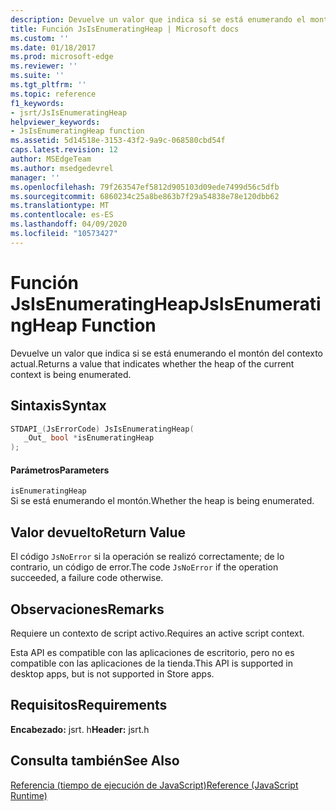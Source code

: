 ```yaml
---
description: Devuelve un valor que indica si se está enumerando el montón del contexto actual.
title: Función JsIsEnumeratingHeap | Microsoft docs
ms.custom: ''
ms.date: 01/18/2017
ms.prod: microsoft-edge
ms.reviewer: ''
ms.suite: ''
ms.tgt_pltfrm: ''
ms.topic: reference
f1_keywords:
- jsrt/JsIsEnumeratingHeap
helpviewer_keywords:
- JsIsEnumeratingHeap function
ms.assetid: 5d14518e-3153-43f2-9a9c-068580cbd54f
caps.latest.revision: 12
author: MSEdgeTeam
ms.author: msedgedevrel
manager: ''
ms.openlocfilehash: 79f263547ef5812d905103d09ede7499d56c5dfb
ms.sourcegitcommit: 6860234c25a8be863b7f29a54838e78e120dbb62
ms.translationtype: MT
ms.contentlocale: es-ES
ms.lasthandoff: 04/09/2020
ms.locfileid: "10573427"
---
```

# <span data-ttu-id="913c9-103">Función JsIsEnumeratingHeap</span><span class="sxs-lookup"><span data-stu-id="913c9-103">JsIsEnumeratingHeap Function</span></span>
<span data-ttu-id="913c9-104">Devuelve un valor que indica si se está enumerando el montón del contexto actual.</span><span class="sxs-lookup"><span data-stu-id="913c9-104">Returns a value that indicates whether the heap of the current context is being enumerated.</span></span>  
  
## <span data-ttu-id="913c9-105">Sintaxis</span><span class="sxs-lookup"><span data-stu-id="913c9-105">Syntax</span></span>  
  
```cpp  
STDAPI_(JsErrorCode) JsIsEnumeratingHeap(  
   _Out_ bool *isEnumeratingHeap  
);  
```  
  
#### <span data-ttu-id="913c9-106">Parámetros</span><span class="sxs-lookup"><span data-stu-id="913c9-106">Parameters</span></span>  
 `isEnumeratingHeap`  
 <span data-ttu-id="913c9-107">Si se está enumerando el montón.</span><span class="sxs-lookup"><span data-stu-id="913c9-107">Whether the heap is being enumerated.</span></span>  
  
## <span data-ttu-id="913c9-108">Valor devuelto</span><span class="sxs-lookup"><span data-stu-id="913c9-108">Return Value</span></span>  
 <span data-ttu-id="913c9-109">El código `JsNoError` si la operación se realizó correctamente; de lo contrario, un código de error.</span><span class="sxs-lookup"><span data-stu-id="913c9-109">The code `JsNoError` if the operation succeeded, a failure code otherwise.</span></span>  
  
## <span data-ttu-id="913c9-110">Observaciones</span><span class="sxs-lookup"><span data-stu-id="913c9-110">Remarks</span></span>  
 <span data-ttu-id="913c9-111">Requiere un contexto de script activo.</span><span class="sxs-lookup"><span data-stu-id="913c9-111">Requires an active script context.</span></span>  
  
 <span data-ttu-id="913c9-112">Esta API es compatible con las aplicaciones de escritorio, pero no es compatible con las aplicaciones de la tienda.</span><span class="sxs-lookup"><span data-stu-id="913c9-112">This API is supported in desktop apps, but is not supported in Store apps.</span></span>  
  
## <span data-ttu-id="913c9-113">Requisitos</span><span class="sxs-lookup"><span data-stu-id="913c9-113">Requirements</span></span>  
 <span data-ttu-id="913c9-114">**Encabezado:** jsrt. h</span><span class="sxs-lookup"><span data-stu-id="913c9-114">**Header:** jsrt.h</span></span>  
  
## <span data-ttu-id="913c9-115">Consulta también</span><span class="sxs-lookup"><span data-stu-id="913c9-115">See Also</span></span>  
 [<span data-ttu-id="913c9-116">Referencia (tiempo de ejecución de JavaScript)</span><span class="sxs-lookup"><span data-stu-id="913c9-116">Reference (JavaScript Runtime)</span></span>](../chakra-hosting/reference-javascript-runtime.md)